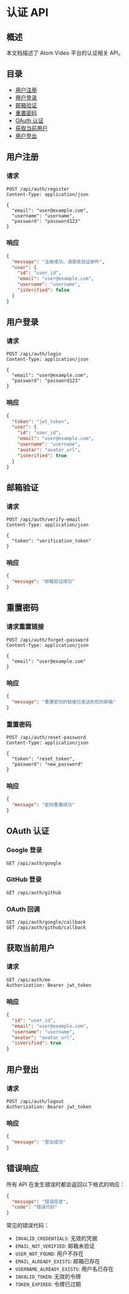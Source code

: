 # 认证 API

## 概述

本文档描述了 Atom Video 平台的认证相关 API。

## 目录

- [用户注册](#用户注册)
- [用户登录](#用户登录)
- [邮箱验证](#邮箱验证)
- [重置密码](#重置密码)
- [OAuth 认证](#oauth-认证)
- [获取当前用户](#获取当前用户)
- [用户登出](#用户登出)

## 用户注册

### 请求

```http
POST /api/auth/register
Content-Type: application/json

{
  "email": "user@example.com",
  "username": "username",
  "password": "password123"
}
```

### 响应

```json
{
  "message": "注册成功，请查收验证邮件",
  "user": {
    "id": "user_id",
    "email": "user@example.com",
    "username": "username",
    "isVerified": false
  }
}
```

## 用户登录

### 请求

```http
POST /api/auth/login
Content-Type: application/json

{
  "email": "user@example.com",
  "password": "password123"
}
```

### 响应

```json
{
  "token": "jwt_token",
  "user": {
    "id": "user_id",
    "email": "user@example.com",
    "username": "username",
    "avatar": "avatar_url",
    "isVerified": true
  }
}
```

## 邮箱验证

### 请求

```http
POST /api/auth/verify-email
Content-Type: application/json

{
  "token": "verification_token"
}
```

### 响应

```json
{
  "message": "邮箱验证成功"
}
```

## 重置密码

### 请求重置链接

```http
POST /api/auth/forgot-password
Content-Type: application/json

{
  "email": "user@example.com"
}
```

### 响应

```json
{
  "message": "重置密码的链接已发送到您的邮箱"
}
```

### 重置密码

```http
POST /api/auth/reset-password
Content-Type: application/json

{
  "token": "reset_token",
  "password": "new_password"
}
```

### 响应

```json
{
  "message": "密码重置成功"
}
```

## OAuth 认证

### Google 登录

```http
GET /api/auth/google
```

### GitHub 登录

```http
GET /api/auth/github
```

### OAuth 回调

```http
GET /api/auth/google/callback
GET /api/auth/github/callback
```

## 获取当前用户

### 请求

```http
GET /api/auth/me
Authorization: Bearer jwt_token
```

### 响应

```json
{
  "id": "user_id",
  "email": "user@example.com",
  "username": "username",
  "avatar": "avatar_url",
  "isVerified": true
}
```

## 用户登出

### 请求

```http
POST /api/auth/logout
Authorization: Bearer jwt_token
```

### 响应

```json
{
  "message": "登出成功"
}
```

## 错误响应

所有 API 在发生错误时都会返回以下格式的响应：

```json
{
  "message": "错误信息",
  "code": "错误代码"
}
```

常见的错误代码：

- `INVALID_CREDENTIALS`: 无效的凭据
- `EMAIL_NOT_VERIFIED`: 邮箱未验证
- `USER_NOT_FOUND`: 用户不存在
- `EMAIL_ALREADY_EXISTS`: 邮箱已存在
- `USERNAME_ALREADY_EXISTS`: 用户名已存在
- `INVALID_TOKEN`: 无效的令牌
- `TOKEN_EXPIRED`: 令牌已过期 